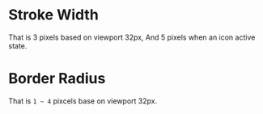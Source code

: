 # Stroke Width
That is 3 pixels based on viewport 32px, And 5 pixels when an icon active state.

# Border Radius
That is `1 ~ 4` pixcels base on viewport 32px.
